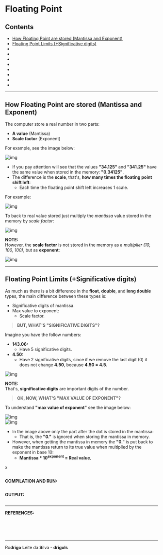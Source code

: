 # Floating Point

## Contents

 - [How Floating Point are stored (Mantissa and Exponent)](#mantissa-exponent)
 - [Floating Point Limits (+Significative digits)](#limits)
 - [](#)
 - [](#)
 - [](#)
 - [](#)
 - [](#)
 - [](#)
 - [](#)
 - [](#)

---

<div id="mantissa-exponent"></div>

## How Floating Point are stored (Mantissa and Exponent)

The computer store a real number in two parts:

 - **A value** (Mantissa)
 - **Scale factor** (Exponent)

For example, see the image below:

![img](images/floating-point​-01.png)  

 - If you pay attention will see that the values **"34.125"** and **"341.25"** have the same value when stored in the memory:  **"0.34125"**.
 - The difference is the **scale**, that's, **how many times the  floating point shift left**:
   - Each time the floating point shift left increases 1 scale.

For example:

![img](images/floating-point​-02.png)  

To back to real value stored just multiply the *mantissa* value stored in the memory by *scale factor*:

![img](images/floating-point​-03.png)  

**NOTE:**  
However, the **scale factor** is not stored in the memory as a *multiplier (10, 100, 100)*, but as **exponent**:

![img](images/floating-point​-04.png)  

---

<div id="limits"></div>

## Floating Point Limits (+Significative digits)

As much as there is a bit difference in the **float**, **double**, and **long double** types, the main difference between these types is:

 - Significative digits of mantissa.
 - Max value to exponent:
   - Scale factor.

> **BUT, WHAT'S "SIGNIFICATIVE DIGITS"?**

Imagine you have the follow numbers:

 - **143.06:**
   - Have 5 significative digits.
 - **4.50:**
   - Have 2 significative digits, since if we remove the last digit (0) it does not change **4.50**, because **4.50 = 4.5**.

![img](images/floating-point​-05.png)  

**NOTE:**  
That's, **significative digits** are important digits of the number.

> **OK, NOW, WHAT'S "MAX VALUE OF EXPONENT"?**

To understand **"max value of exponent"** see the image below:

![img](images/floating-point​-07.png)  
![img](images/floating-point​-06.png)  

 - In the image above only the part after the dot is stored in the mantissa:
   - That is, the **"0."** is ignored when storing the mantissa in memory.
 - However, when getting the mantissa in memory the **"0."** is put back to make the mantissa return to its true value when multiplied by the exponent in base 10:
   - **Mantissa * 10<sup>exponent</sup> = Real value**.

x

[](src/)
```cpp

```

**COMPILATION AND RUN:**
```cpp

```

**OUTPUT:**  
```cpp

```


---

**REFERENCES:**  
[]()  
[]()  
[]()  
[]()  
[]()  

---

Ro**drigo** **L**eite da **S**ilva - **drigols**
